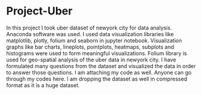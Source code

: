 # Project-Uber

In this project I took uber dataset of newyork city for data analysis. Anaconda software was used. I used data visualization libraries like matplotlib, plotly, folium and seaborn in jupyter notebook. Visualization graphs like  bar charts, lineplots, pointplots, heatmaps, subplots and histograms were used to form meaningful visualizations. Folium library is used for geo-spatial analysis of the uber data in newyork city. I have formulated many questions from the dataset and visualized the data in order to answer those questions. I am attaching my code as well. Anyone can go through my codes here. I am dropping the dataset as well in compressed format as it is a huge dataset.
